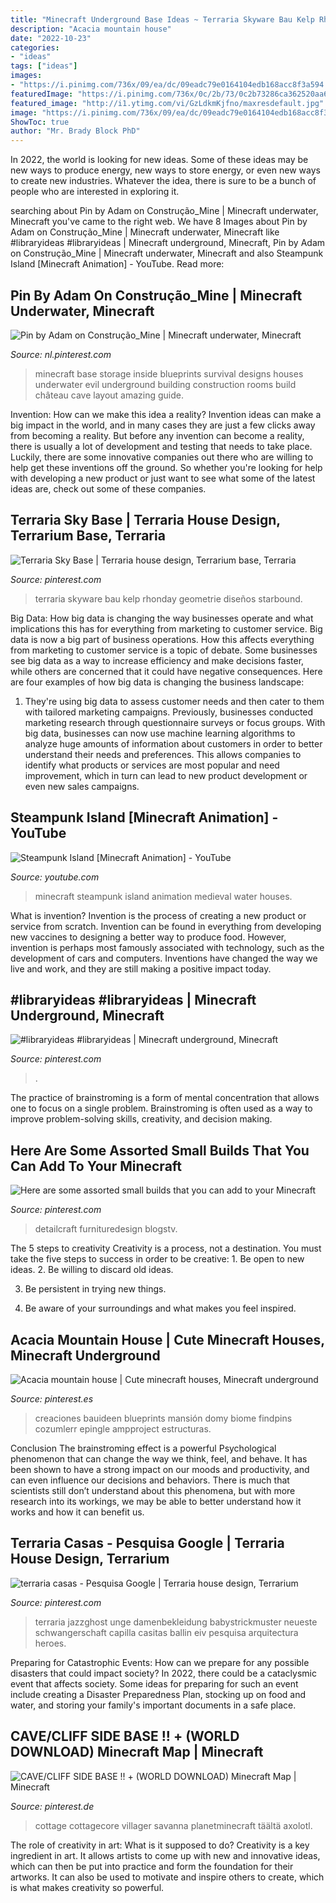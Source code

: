 ```yaml
---
title: "Minecraft Underground Base Ideas ~ Terraria Skyware Bau Kelp Rhonday Geometrie Diseños Starbound"
description: "Acacia mountain house"
date: "2022-10-23"
categories:
- "ideas"
tags: ["ideas"]
images:
- "https://i.pinimg.com/736x/09/ea/dc/09eadc79e0164104edb168acc8f3a594.jpg"
featuredImage: "https://i.pinimg.com/736x/0c/2b/73/0c2b73286ca362520aa60c7773dfc0d2.jpg"
featured_image: "http://i1.ytimg.com/vi/GzLdkmKjfno/maxresdefault.jpg"
image: "https://i.pinimg.com/736x/09/ea/dc/09eadc79e0164104edb168acc8f3a594.jpg"
ShowToc: true
author: "Mr. Brady Block PhD"
---
```



In 2022, the world is looking for new ideas. Some of these ideas may be new ways to produce energy, new ways to store energy, or even new ways to create new industries. Whatever the idea, there is sure to be a bunch of people who are interested in exploring it.

	

		
searching about Pin by Adam on Construção_Mine | Minecraft underwater, Minecraft you've came to the right web. We have 8 Images about Pin by Adam on Construção_Mine | Minecraft underwater, Minecraft like #libraryideas #libraryideas | Minecraft underground, Minecraft, Pin by Adam on Construção_Mine | Minecraft underwater, Minecraft and also Steampunk Island [Minecraft Animation] - YouTube. Read more:
		
    
## Pin By Adam On Construção_Mine | Minecraft Underwater, Minecraft

<img loading=lazy src="https://i.pinimg.com/736x/f7/fb/a2/f7fba21f60bf4f08ae2df32fb6bc0b4f.jpg" onerror="this.onerror=null;this.src='https://tse1.mm.bing.net/th?id=OIP.tVVldCCXBkaAlnlN7L4RAgHaF7&amp;pid=15.1';" alt="Pin by Adam on Construção_Mine | Minecraft underwater, Minecraft">

_Source: nl.pinterest.com_

>minecraft base storage inside blueprints survival designs houses underwater evil underground building construction rooms build château cave layout amazing guide. 

	

Invention: How can we make this idea a reality?
Invention ideas can make a big impact in the world, and in many cases they are just a few clicks away from becoming a reality. 
But before any invention can become a reality, there is usually a lot of development and testing that needs to take place. 
Luckily, there are some innovative companies out there who are willing to help get these inventions off the ground. 
 So whether you're looking for help with developing a new product or just want to see what some of the latest ideas are, check out some of these companies.

    
## Terraria Sky Base | Terraria House Design, Terrarium Base, Terraria

<img loading=lazy src="https://i.pinimg.com/736x/0c/2b/73/0c2b73286ca362520aa60c7773dfc0d2.jpg" onerror="this.onerror=null;this.src='https://tse2.mm.bing.net/th?id=OIP.E7OcaCp6y-4lJGykvtl9OQHaLO&amp;pid=15.1';" alt="Terraria Sky Base | Terraria house design, Terrarium base, Terraria">

_Source: pinterest.com_

>terraria skyware bau kelp rhonday geometrie diseños starbound. 

	

Big Data: How big data is changing the way businesses operate and what implications this has for everything from marketing to customer service.
Big data is now a big part of business operations. How this affects everything from marketing to customer service is a topic of debate. Some businesses see big data as a way to increase efficiency and make decisions faster, while others are concerned that it could have negative consequences. Here are four examples of how big data is changing the business landscape:
1) They're using big data to assess customer needs and then cater to them with tailored marketing campaigns. Previously, businesses conducted marketing research through questionnaire surveys or focus groups. With big data, businesses can now use machine learning algorithms to analyze huge amounts of information about customers in order to better understand their needs and preferences. This allows companies to identify what products or services are most popular and need improvement, which in turn can lead to new product development or even new sales campaigns.

    
## Steampunk Island [Minecraft Animation] - YouTube

<img loading=lazy src="http://i1.ytimg.com/vi/GzLdkmKjfno/maxresdefault.jpg" onerror="this.onerror=null;this.src='https://tse4.mm.bing.net/th?id=OIP.RNRKOmvSkHToVUBei1BihQHaEK&amp;pid=15.1';" alt="Steampunk Island [Minecraft Animation] - YouTube">

_Source: youtube.com_

>minecraft steampunk island animation medieval water houses. 

	

What is invention?
Invention is the process of creating a new product or service from scratch. Invention can be found in everything from developing new vaccines to designing a better way to produce food. However, invention is perhaps most famously associated with technology, such as the development of cars and computers. Inventions have changed the way we live and work, and they are still making a positive impact today.

    
## #libraryideas #libraryideas | Minecraft Underground, Minecraft

<img loading=lazy src="https://i.pinimg.com/736x/27/2e/d2/272ed2e611f2243c2a17318bc928f636.jpg" onerror="this.onerror=null;this.src='https://tse4.mm.bing.net/th?id=OIP.sZJhIG2U_TiUCqzy3qj4BAHaFj&amp;pid=15.1';" alt="#libraryideas #libraryideas | Minecraft underground, Minecraft">

_Source: pinterest.com_

>. 

	

The practice of brainstroming is a form of mental concentration that allows one to focus on a single problem. Brainstroming is often used as a way to improve problem-solving skills, creativity, and decision making.

    
## Here Are Some Assorted Small Builds That You Can Add To Your Minecraft

<img loading=lazy src="https://i.pinimg.com/736x/09/ea/dc/09eadc79e0164104edb168acc8f3a594.jpg" onerror="this.onerror=null;this.src='https://tse2.mm.bing.net/th?id=OIP.GNKONDWWB4k2SfDbi2oSCAHaE8&amp;pid=15.1';" alt="Here are some assorted small builds that you can add to your Minecraft">

_Source: pinterest.com_

>detailcraft furnituredesign blogstv. 

	

The 5 steps to creativity
Creativity is a process, not a destination. You must take the five steps to success in order to be creative: 1. Be open to new ideas.
2. Be willing to discard old ideas.

3. Be persistent in trying new things.

4. Be aware of your surroundings and what makes you feel inspired.


    
## Acacia Mountain House | Cute Minecraft Houses, Minecraft Underground

<img loading=lazy src="https://i.pinimg.com/736x/c5/32/4c/c5324ce9d45edb239df0602b5c1bb6e4.jpg" onerror="this.onerror=null;this.src='https://tse4.mm.bing.net/th?id=OIP.yGhQoXSHoYGa2MY4taFHVQHaGB&amp;pid=15.1';" alt="Acacia mountain house | Cute minecraft houses, Minecraft underground">

_Source: pinterest.es_

>creaciones bauideen blueprints mansión domy biome findpins cozumlerr epingle ampproject estructuras. 

	

Conclusion
The brainstroming effect is a powerful Psychological phenomenon that can change the way we think, feel, and behave. It has been shown to have a strong impact on our moods and productivity, and can even influence our decisions and behaviors. There is much that scientists still don’t understand about this phenomena, but with more research into its workings, we may be able to better understand how it works and how it can benefit us.

    
## Terraria Casas - Pesquisa Google | Terraria House Design, Terrarium

<img loading=lazy src="https://i.pinimg.com/736x/15/27/2b/15272b96f710b095ea2f7f9723e4da40.jpg" onerror="this.onerror=null;this.src='https://tse2.mm.bing.net/th?id=OIP.7niHoULmNwnnXBGcepidNgHaHE&amp;pid=15.1';" alt="terraria casas - Pesquisa Google | Terraria house design, Terrarium">

_Source: pinterest.com_

>terraria jazzghost unge damenbekleidung babystrickmuster neueste schwangerschaft capilla casitas ballin eiv pesquisa arquitectura heroes. 

	

Preparing for Catastrophic Events: How can we prepare for any possible disasters that could impact society?
In 2022, there could be a cataclysmic event that affects society. Some ideas for preparing for such an event include creating a Disaster Preparedness Plan, stocking up on food and water, and storing your family's important documents in a safe place.

    
## CAVE/CLIFF SIDE BASE !! + (WORLD DOWNLOAD) Minecraft Map | Minecraft

<img loading=lazy src="https://i.pinimg.com/736x/66/78/11/6678119523cde148dbc78169c1dec766.jpg" onerror="this.onerror=null;this.src='https://tse4.mm.bing.net/th?id=OIP.eHiMaJQmO0ZyEk79rMfMNAHaEK&amp;pid=15.1';" alt="CAVE/CLIFF SIDE BASE !! + (WORLD DOWNLOAD) Minecraft Map | Minecraft">

_Source: pinterest.de_

>cottage cottagecore villager savanna planetminecraft täältä axolotl. 

	

The role of creativity in art: What is it supposed to do?
Creativity is a key ingredient in art. It allows artists to come up with new and innovative ideas, which can then be put into practice and form the foundation for their artworks. It can also be used to motivate and inspire others to create, which is what makes creativity so powerful.

